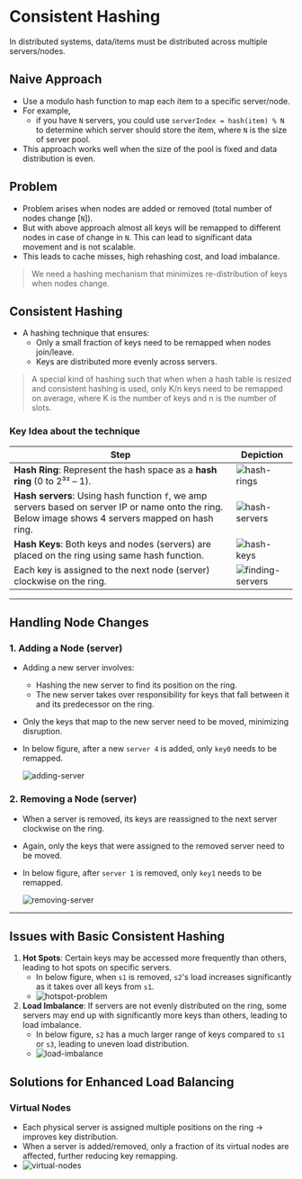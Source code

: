 # Consistent Hashing

In distributed systems, data/items must be distributed across multiple servers/nodes. 
## Naive Approach

- Use a modulo hash function to map each item to a specific server/node. 
- For example, 
  - if you have `N` servers, you could use `serverIndex = hash(item) % N` to determine which server should store the item, where `N` is the size of server pool.
- This approach works well when the size of the pool is fixed and data distribution is even.

## Problem

- Problem arises when nodes are added or removed (total number of nodes change [`N`]).
- But with above approach almost all keys will be remapped to different nodes in case of change in `N`. This can lead to significant data movement and is not scalable.
- This leads to cache misses, high rehashing cost, and load imbalance.

> We need a hashing mechanism that minimizes re-distribution of keys when nodes change.

## Consistent Hashing

- A hashing technique that ensures:
  - Only a small fraction of keys need to be remapped when nodes join/leave. 
  - Keys are distributed more evenly across servers.

> A special kind of hashing such that when when a hash table is resized and consistent hashing is used, only K/n keys need to be remapped on average, where K is the number of keys and n is the number of slots.


### Key Idea about the technique

| Step                                                                                                                                                 | Depiction                                                          | 
|------------------------------------------------------------------------------------------------------------------------------------------------------|--------------------------------------------------------------------|
| **Hash Ring**: Represent the hash space as a **hash ring** (0 to 2³² – 1).                                                                           | ![hash-rings](../../images/consitentHashing/hash-ring.png)         | 
| **Hash servers**: Using hash function `f`, we amp servers based on server IP or name onto the ring. Below image shows 4 servers mapped on hash ring. | ![hash-servers](../../images/consitentHashing/hash-servers.png)    | 
| **Hash Keys**: Both keys and nodes (servers) are placed on the ring using same hash function.                                                        | ![hash-keys](../../images/consitentHashing/hash-keys.png)          |
| Each key is assigned to the next node (server) clockwise on the ring.                                                                                | ![finding-servers](../../images/consitentHashing/hash-finding.png) | 

--- 
## Handling Node Changes

### 1. Adding a Node (server)

- Adding a new server involves:
  - Hashing the new server to find its position on the ring.
  - The new server takes over responsibility for keys that fall between it and its predecessor on the ring.
- Only the keys that map to the new server need to be moved, minimizing disruption.
- In below figure, after a new `server 4` is added, only `key0` needs to be remapped.


  ![adding-server](../../images/consitentHashing/adding-server.png)

### 2. Removing a Node (server)

- When a server is removed, its keys are reassigned to the next server clockwise on the ring.
- Again, only the keys that were assigned to the removed server need to be moved.
- In below figure, after `server 1` is removed, only `key1` needs to be remapped.


  ![removing-server](../../images/consitentHashing/removing-server.png)

---

## Issues with Basic Consistent Hashing
1. **Hot Spots**: Certain keys may be accessed more frequently than others, leading to hot spots on specific servers.
   - In below figure, when `s1` is removed, `s2`'s load increases significantly as it takes over all keys from `s1`.
   - ![hotspot-problem](../../images/consitentHashing/hotspot-problem.png)
2. **Load Imbalance**: If servers are not evenly distributed on the ring, some servers may end up with significantly more keys than others, leading to load imbalance.
   - In below figure, `s2` has a much larger range of keys compared to `s1` or `s3`, leading to uneven load distribution.
   - ![load-imbalance](../../images/consitentHashing/load-imbalance.png)

## Solutions for Enhanced Load Balancing

### Virtual Nodes

- Each physical server is assigned multiple positions on the ring → improves key distribution.
- When a server is added/removed, only a fraction of its virtual nodes are affected, further reducing key remapping.
- ![virtual-nodes](../../images/consitentHashing/virtual-nodes.png)
